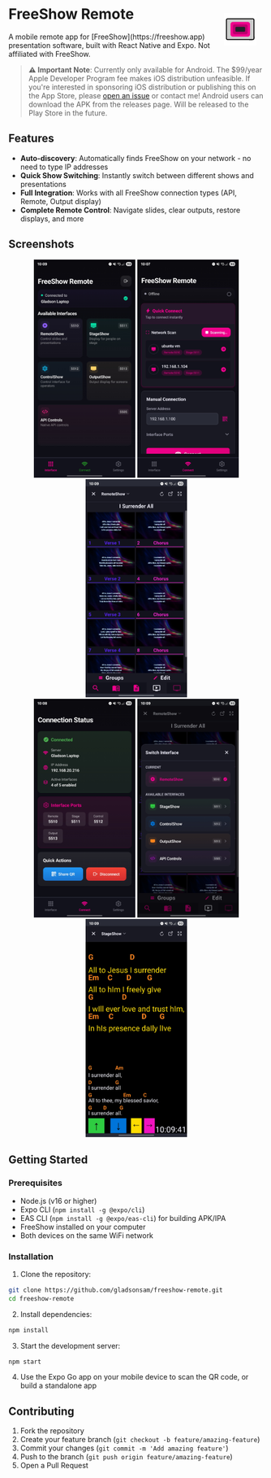 <h1 align="left">
  FreeShow Remote
  <img src="assets/splash-icon.png" align="right" width="64" height="64" alt="FreeShow Remote Logo" hspace="15" vspace="15"/>
</h1>
A mobile remote app for [FreeShow](https://freeshow.app) presentation software, built with React Native and Expo. Not affiliated with FreeShow.

> **⚠️ Important Note**: Currently only available for Android. The $99/year Apple Developer Program fee makes iOS distribution unfeasible. If you're interested in sponsoring iOS distribution or publishing this on the App Store, please [open an issue](https://github.com/gladsonsam/freeshow-remote/issues) or contact me! Android users can download the APK from the releases page. Will be released to the Play Store in the future.

## Features

- **Auto-discovery**: Automatically finds FreeShow on your network - no need to type IP addresses
- **Quick Show Switching**: Instantly switch between different shows and presentations  
- **Full Integration**: Works with all FreeShow connection types (API, Remote, Output display)
- **Complete Remote Control**: Navigate slides, clear outputs, restore displays, and more

## Screenshots

<div align="center">
  <img src=".github/assets/main-page2.jpg" width="200" alt="Main Remote Control"/>
  <img src=".github/assets/connect-page2.jpg" width="200" alt="Connection Page"/>
  <img src=".github/assets/remote-show2.jpg" width="200" alt="Remote Show View"/>
</div>

<div align="center">
  <img src=".github/assets/connected-page2.jpg" width="200" alt="Connected Interface"/>
  <img src=".github/assets/quick-switch2.jpg" width="200" alt="Quick Show Switching"/>
  <img src=".github/assets/stage-show2.jpg" width="200" alt="Stage Show Display"/>
</div>

## Getting Started

### Prerequisites

- Node.js (v16 or higher)
- Expo CLI (`npm install -g @expo/cli`)
- EAS CLI (`npm install -g @expo/eas-cli`) for building APK/IPA
- FreeShow installed on your computer
- Both devices on the same WiFi network

### Installation

1. Clone the repository:
```bash
git clone https://github.com/gladsonsam/freeshow-remote.git
cd freeshow-remote
```

2. Install dependencies:
```bash
npm install
```

3. Start the development server:
```bash
npm start
```

4. Use the Expo Go app on your mobile device to scan the QR code, or build a standalone app

## Contributing

1. Fork the repository
2. Create your feature branch (`git checkout -b feature/amazing-feature`)
3. Commit your changes (`git commit -m 'Add amazing feature'`)
4. Push to the branch (`git push origin feature/amazing-feature`)
5. Open a Pull Request
